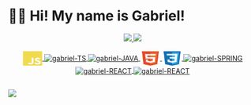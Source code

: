 # 🖖🏻  Hi! My name is Gabriel!

 <div align="center">
  <a href="https://github.com/ggoncalvesdev">
  <img height="190em" src="https://github-readme-stats.vercel.app/api?username=ggoncalvesdev&show_icons=true&theme=tokyonight&include_all_commits=true&count_private=true"/>
  <img height="190em" src="https://github-readme-stats.vercel.app/api/top-langs/?username=ggoncalvesdev&layout=compact&langs_count=7&theme=tokyonight&include_all_commits=true&count_private=true"/>
 </div>
 
  
 <div align="center" style="display: inline_block"><br>
  <img align="center" alt="gabriel-JS" height="30" width="40" src="https://raw.githubusercontent.com/devicons/devicon/master/icons/javascript/javascript-plain.svg">
  <img align="center" alt="gabriel-TS" height="30" width="40" src="https://cdn.jsdelivr.net/gh/devicons/devicon/icons/typescript/typescript-original.svg" />
  <img align="center" alt="gabriel-JAVA" height="30" width="40" src="https://cdn.jsdelivr.net/gh/devicons/devicon/icons/java/java-original.svg" />
  <img align="center" alt="gabriel-HTML" height="30" width="40" src="https://raw.githubusercontent.com/devicons/devicon/master/icons/html5/html5-original.svg">
  <img align="center" alt="gabriel-CSS" height="30" width="40" src="https://raw.githubusercontent.com/devicons/devicon/master/icons/css3/css3-original.svg">
  <img align="center" alt="gabriel-SPRING" height="30" width="40" src="https://cdn.jsdelivr.net/gh/devicons/devicon/icons/spring/spring-original.svg" />
  <img align="center" alt="gabriel-REACT" height="30" width="40" src="https://cdn.jsdelivr.net/gh/devicons/devicon/icons/react/react-original.svg" />
  <img align="center" alt="gabriel-REACT" height="30" width="40" src="https://cdn.jsdelivr.net/gh/devicons/devicon/icons/nestjs/nestjs-plain.svg" />
</div>
  
  ## 
 
<div>
  <a href="https://www.linkedin.com/in/gabriel-josé-gonçalves" target="_blank"><img src="https://img.shields.io/badge/-LinkedIn-%230077B5?style=for-the-                badge&logo=linkedin&logoColor=white" target="_blank"></a> 
</div> 

